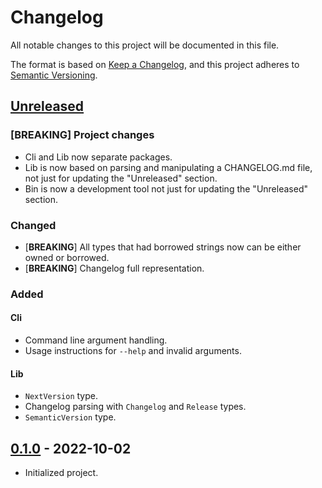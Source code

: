 # Changelog

All notable changes to this project will be documented in this file.

The format is based on [Keep a Changelog](https://keepachangelog.com/en/1.0.0/),
and this project adheres to [Semantic Versioning](https://semver.org/spec/v2.0.0.html).

## [Unreleased]

### [**BREAKING**] Project changes

- Cli and Lib now separate packages.
- Lib is now based on parsing and manipulating a CHANGELOG.md file, not just
  for updating the "Unreleased" section.
- Bin is now a development tool not just for updating the "Unreleased" section.

### Changed

- [**BREAKING**] All types that had borrowed strings now can be either owned or
  borrowed.
- [**BREAKING**] Changelog full representation.

### Added

#### Cli

- Command line argument handling.
- Usage instructions for `--help` and invalid arguments.

#### Lib

- `NextVersion` type.
- Changelog parsing with `Changelog` and `Release` types.
- `SemanticVersion` type.

## [0.1.0] - 2022-10-02

- Initialized project.

[Unreleased]: https://github.com/sonro/narrate/compare/v0.1.0...HEAD
[0.1.0]: https://github.com/sonro/narrate/releases/tag/v0.1.0
